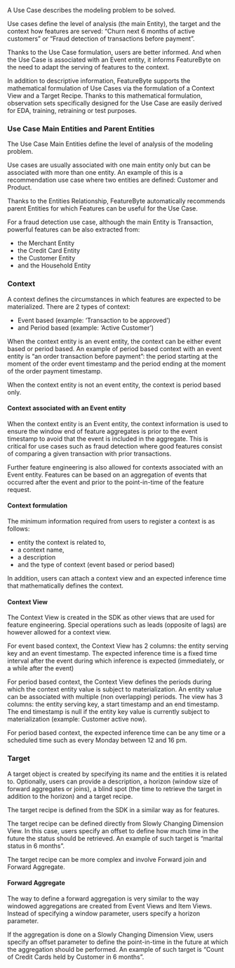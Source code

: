A Use Case describes the modeling problem to be solved.

Use cases define the level of analysis (the main Entity), the target and the context how features are served: “Churn next 6 months of active customers” or “Fraud detection of transactions before payment”.

Thanks to the Use Case formulation, users are better informed. And when the Use Case is associated with an Event entity, it informs FeatureByte on the need to adapt the serving of features to the context.

In addition to descriptive information, FeatureByte supports the mathematical formulation of Use Cases via the formulation of a Context View and a Target Recipe. Thanks to this mathematical formulation, observation sets specifically designed for the Use Case are easily derived for EDA, training, retraining or test purposes.

### Use Case Main Entities and Parent Entities
The Use Case Main Entities define the level of analysis of the modeling problem.

Use cases are usually associated with one main entity only but can be associated with more than one entity. An example of this is a recommendation use case where two entities are defined: Customer and Product.

Thanks to the Entities Relationship, FeatureByte automatically recommends parent Entities for which Features can be useful for the Use Case.

For a fraud detection use case, although the main Entity is Transaction, powerful features can be also extracted from:

* the Merchant Entity
* the Credit Card Entity
* the Customer Entity
* and the Household Entity

### Context
A context defines the circumstances in which features are expected to be materialized. There are 2 types of context:

* Event based (example: ‘Transaction to be approved’)
* and Period based (example: ‘Active Customer’)

When the context entity is an event entity, the context can be either event based or period based. An example of period based context with an event entity is “an order transaction before payment”: the period starting at the moment of the order event timestamp and the period ending at the moment of the order payment timestamp.

When the context entity is not an event entity, the context is period based only.

#### Context associated with an Event entity
When the context entity is an Event entity, the context information is used to ensure the window end of feature aggregates is prior to the event timestamp to avoid that the event is included in the aggregate. This is critical for use cases such as fraud detection where good features consist of comparing a given transaction with prior transactions.

Further feature engineering is also allowed for contexts associated with an Event entity. Features can be based on an aggregation of events that occurred after the event and prior to the point-in-time of the feature request.

#### Context formulation
The minimum information required from users to register a context is as follows:

* entity the context is related to,
* a context name,
* a description
* and the type of context (event based or period based)

In addition, users can attach a context view and an expected inference time that mathematically defines the context.

#### Context View
The Context View is created in the SDK as other views that are used for feature engineering. Special operations such as leads (opposite of lags) are however allowed for a context view.

For event based context, the Context View has 2 columns: the entity serving key and an event timestamp. The expected inference time is a fixed time interval after the event during which inference is expected (immediately, or a while after the event)

For period based context, the Context View defines the periods during which the context entity value is subject to materialization. An entity value can be associated with multiple (non overlapping) periods. The view has 3 columns: the entity serving key, a start timestamp and an end timestamp. The end timestamp is null if the entity key value is currently subject to materialization (example: Customer active now).

For period based context, the expected inference time can be any time or a scheduled time such as every Monday between 12 and 16 pm.

### Target
A target object is created by specifying its name and the entities it is related to. Optionally, users can provide a description, a horizon (window size of forward aggregates or joins), a blind spot (the time to retrieve the target in addition to the horizon) and a target recipe.

The target recipe is defined from the SDK in a similar way as for features.

The target recipe can be defined directly from Slowly Changing Dimension View. In this case, users specify an offset to define how much time in the future the status should be retrieved. An example of such target is “marital status in 6 months”.

The target recipe can be more complex and involve Forward join and Forward Aggregate.

#### Forward Aggregate
The way to define a forward aggregation is very similar to the way windowed aggregations are created from Event Views and Item Views. Instead of specifying a window parameter, users specify a horizon parameter.

If the aggregation is done on a Slowly Changing Dimension View, users specify an offset parameter to define the point-in-time in the future at which the aggregation should be performed. An example of such target is “Count of Credit Cards held by Customer in 6 months”.
